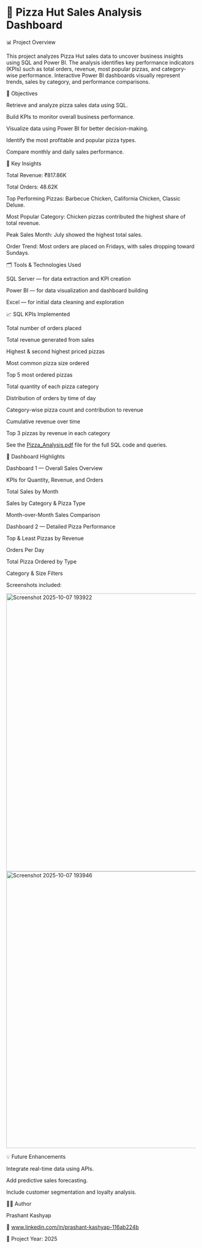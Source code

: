 # 🍕 Pizza Hut Sales Analysis Dashboard

📊 Project Overview

This project analyzes Pizza Hut sales data to uncover business insights using SQL and Power BI.
The analysis identifies key performance indicators (KPIs) such as total orders, revenue, most popular pizzas, and category-wise performance.
Interactive Power BI dashboards visually represent trends, sales by category, and performance comparisons.

🎯 Objectives

Retrieve and analyze pizza sales data using SQL.

Build KPIs to monitor overall business performance.

Visualize data using Power BI for better decision-making.

Identify the most profitable and popular pizza types.

Compare monthly and daily sales performance.


🧠 Key Insights

Total Revenue: ₹817.86K

Total Orders: 48.62K

Top Performing Pizzas: Barbecue Chicken, California Chicken, Classic Deluxe.

Most Popular Category: Chicken pizzas contributed the highest share of total revenue.

Peak Sales Month: July showed the highest total sales.

Order Trend: Most orders are placed on Fridays, with sales dropping toward Sundays.


🗂️ Tools & Technologies Used

SQL Server — for data extraction and KPI creation

Power BI — for data visualization and dashboard building

Excel — for initial data cleaning and exploration


📈 SQL KPIs Implemented

Total number of orders placed

Total revenue generated from sales

Highest & second highest priced pizzas

Most common pizza size ordered

Top 5 most ordered pizzas

Total quantity of each pizza category

Distribution of orders by time of day

Category-wise pizza count and contribution to revenue

Cumulative revenue over time

Top 3 pizzas by revenue in each category

See the [Pizza_Analysis.pdf](https://github.com/user-attachments/files/22747556/Pizza_Analysis.pdf) file for the full SQL code and queries.


🧩 Dashboard Highlights


Dashboard 1 — Overall Sales Overview

KPIs for Quantity, Revenue, and Orders

Total Sales by Month

Sales by Category & Pizza Type

Month-over-Month Sales Comparison


Dashboard 2 — Detailed Pizza Performance

Top & Least Pizzas by Revenue

Orders Per Day

Total Pizza Ordered by Type

Category & Size Filters


Screenshots included:

<img width="1323" height="738" alt="Screenshot 2025-10-07 193922" src="https://github.com/user-attachments/assets/35c169fe-a4aa-4df5-a46f-2e67d18cac13" />

<img width="1322" height="735" alt="Screenshot 2025-10-07 193946" src="https://github.com/user-attachments/assets/287d6403-91a3-4b4e-a830-bd79bd4e5bf8" />


💡 Future Enhancements


Integrate real-time data using APIs.

Add predictive sales forecasting.

Include customer segmentation and loyalty analysis.


👩‍💻 Author

Prashant Kashyap

📧 www.linkedin.com/in/prashant-kashyap-116ab224b

📅 Project Year: 2025
